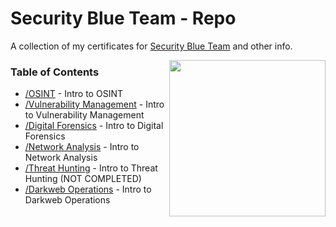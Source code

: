 # Security Blue Team - Repo
A collection of my certificates for [Security Blue Team](https://securityblue.team/) and other info.

<img src="https://securityblue.team/wp-content/uploads/2020/11/laptopimage.png" align="right" width="250">

### Table of Contents

- [/OSINT](https://github.com/dadavidson/secblueteam-repo/tree/main/OSINT) - Intro to OSINT
- [/Vulnerability Management](https://github.com/dadavidson/secblueteam-repo/tree/main/Vulnerability%20Management) - Intro to Vulnerability Management
- [/Digital Forensics](https://github.com/dadavidson/secblueteam-repo/tree/main/Digital%20Forensics) - Intro to Digital Forensics
- [/Network Analysis](https://github.com/dadavidson/secblueteam-repo/tree/main/Network%20Analysis) - Intro to Network Analysis
- [/Threat Hunting](https://github.com/dadavidson/secblueteam-repo/tree/main/Threat%20Hunting) - Intro to Threat Hunting (NOT COMPLETED)
- [/Darkweb Operations](https://github.com/dadavidson/secblueteam-repo/tree/main/Darkweb%20Operations) - Intro to Darkweb Operations
